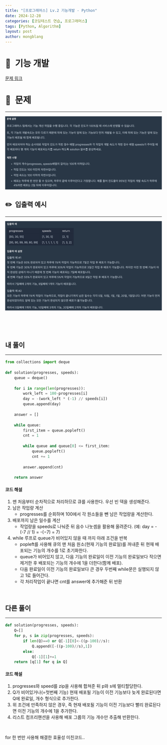 ```yaml
---
title: "[프로그래머스] Lv.2 기능개발 - Python"
date: 2024-12-28  
categories: [코딩테스트 연습, 프로그래머스]
tags: [Python, Algorithm]
layout: post
author: mongblang
---
```


# 📌&nbsp; **기능 개발**
[문제 링크](https://school.programmers.co.kr/learn/courses/30/lessons/42586)  

# 📝&nbsp; **문제**
---
![문제](/assets/img/codingtest-post-img/PG42586-1.png)


## ✏️&nbsp; **입출력 예시**
---
![예시](/assets/img/codingtest-post-img/PG42586-2.png) 

&nbsp;  

&nbsp;   



## **내 풀이**  
--- 

```python
from collections import deque

def solution(progresses, speeds):
    queue = deque()
    
    for i in range(len(progresses)):
        work_left = 100-progresses[i]
        day = -(work_left * (-1) // speeds[i])
        queue.append(day)

    answer = []

    while queue: 
        first_item = queue.popleft() 
        cnt = 1 

        while queue and queue[0] <= first_item: 
            queue.popleft() 
            cnt += 1 

        answer.append(cnt)
    
    return answer
```

#### **코드 해설**  
1. 맨 처음부터 순차적으로 처리하므로 큐를 사용한다. 우선 빈 덱을 생성해준다.
2. 남은 작업량 계산
    - progresses를 순회하며 100에서 각 원소들을 뺀 남은 작업량을 계산한다. 
3. 배포까지 남은 일수를 계산
    - 작업량을 speeds로 나눠준 뒤 음수 나눗셈을 활용해 올려준다. (예: day = -(-7 // 1) = -(−7) = 7)
4. while 루프로 queue가 비어있지 않을 때 까지 아래 조건을 반복
    - popleft를 사용해 큐의 맨 처음 원소(현재 기능의 완료일)를 꺼내준 뒤 현재 배포되는 기능의 개수를 1로 초기화한다.
    - queue가 비어있지 않고, 다음 기능의 완료일이 이전 기능의 완료일보다 작으면 제거한 후 배포되는 기능의 개수에 1을 더한다(함께 배포). 
    - 다음 완료일이 이전 기능의 완료일보다 큰 경우 두번째 while문은 실행되지 않고 1로 들어간다. 
    - 각 처리작업이 끝나면 cnt를 answer에 추가해준 뒤 반환 

&nbsp;  


## **다른 풀이**
---

```python  
def solution(progresses, speeds):
    Q=[]
    for p, s in zip(progresses, speeds):
        if len(Q)==0 or Q[-1][0]<-((p-100)//s):
            Q.append([-((p-100)//s),1])
        else:
            Q[-1][1]+=1
    return [q[1] for q in Q]
```

#### **코드 해설**  
1. progresses와 speed를 zip을 사용해 합쳐준 뒤 p와 s에 멀티할당한다.
2. Q가 비어있거나(=첫번째 기능) 현재 배포될 기능이 이전 기능보다 늦게 완료된다면 Q에 완료일, 개수 형식으로 추가한다.  
3. 위 조건에 만족하지 않은 경우, 즉 현재 배포될 기능이 이전 기능보다 빨리 완료된다면 이전 기능의 개수에 1을 추가한다. 
4. 리스트 컴프리핸션을 사용해 배포 그룹의 기능 개수만 추출해 반환한다. 

&nbsp;   

for 한 번만 사용해 해결한 효율성 미친코드.. 

&nbsp;   
&nbsp;  


